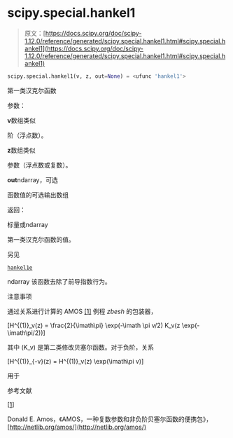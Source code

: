 # scipy.special.hankel1

> 原文：[https://docs.scipy.org/doc/scipy-1.12.0/reference/generated/scipy.special.hankel1.html#scipy.special.hankel1](https://docs.scipy.org/doc/scipy-1.12.0/reference/generated/scipy.special.hankel1.html#scipy.special.hankel1)

```py
scipy.special.hankel1(v, z, out=None) = <ufunc 'hankel1'>
```

第一类汉克尔函数

参数：

**v**数组类似

阶（浮点数）。

**z**数组类似

参数（浮点数或复数）。

**out**ndarray，可选

函数值的可选输出数组

返回：

标量或ndarray

第一类汉克尔函数的值。

另见

[`hankel1e`](scipy.special.hankel1e.html#scipy.special.hankel1e "scipy.special.hankel1e")

ndarray 该函数去除了前导指数行为。

注意事项

通过关系进行计算的 AMOS [[1]](#r2d9155da228b-1) 例程 *zbesh* 的包装器，

\[H^{(1)}_v(z) = \frac{2}{\imath\pi} \exp(-\imath \pi v/2) K_v(z \exp(-\imath\pi/2))\]

其中 \(K_v\) 是第二类修改贝塞尔函数。对于负阶，关系

\[H^{(1)}_{-v}(z) = H^{(1)}_v(z) \exp(\imath\pi v)\]

用于

参考文献

[[1](#id1)]

Donald E. Amos，《AMOS，一种复数参数和非负阶贝塞尔函数的便携包》，[http://netlib.org/amos/](http://netlib.org/amos/)
